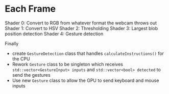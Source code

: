 # Each Frame
Shader 0: Convert to RGB from whatever format the webcam throws out
Shader 1: Convert to HSV
Shader 2: Thresholding
Shader 3: Largest blob position detection
Shader 4: Gesture detection

Finally
- create `GestureDetection` class that handles `calculateInstructions()` for the CPU
- Rework `Gesture` class to be singleton which receives `std::vector<GestureInput> inputs` and `std::vector<bool> detected` to send the gestures
- Use new `Gesture` class to allow the GPU to send keyboard and mouse inputs
